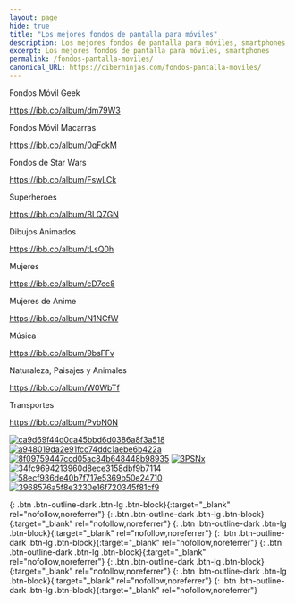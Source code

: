 ```yaml
---
layout: page
hide: true
title: "Los mejores fondos de pantalla para móviles"
description: Los mejores fondos de pantalla para móviles, smartphones
excerpt: Los mejores fondos de pantalla para móviles, smartphones
permalink: /fondos-pantalla-moviles/
canonical_URL: https://ciberninjas.com/fondos-pantalla-moviles/
---
```


Fondos Móvil Geek

https://ibb.co/album/dm79W3

Fondos Móvil Macarras

https://ibb.co/album/0qFckM

Fondos de Star Wars

https://ibb.co/album/FswLCk

Superheroes

https://ibb.co/album/BLQZGN

Dibujos Animados

https://ibb.co/album/tLsQ0h

Mujeres

https://ibb.co/album/cD7cc8

Mujeres de Anime

https://ibb.co/album/N1NCfW

Música

https://ibb.co/album/9bsFFv

Naturaleza, Paisajes y Animales

https://ibb.co/album/W0WbTf

Transportes

https://ibb.co/album/PvbN0N

<a href="https://ibb.co/7k7b758"><img src="https://i.ibb.co/7k7b758/ca9d69f44d0ca45bbd6d0386a8f3a518.jpg" alt="ca9d69f44d0ca45bbd6d0386a8f3a518" border="0"></a> <a href="https://ibb.co/Ryx3ktb"><img src="https://i.ibb.co/Ryx3ktb/a948019da2e91fcc74ddc1aebe6b422a.png" alt="a948019da2e91fcc74ddc1aebe6b422a" border="0"></a> <a href="https://ibb.co/vjfVPRd"><img src="https://i.ibb.co/vjfVPRd/8f09759447ccd05ac84b648448b98935.jpg" alt="8f09759447ccd05ac84b648448b98935" border="0"></a> <a href="https://ibb.co/7bQTCqQ"><img src="https://i.ibb.co/7bQTCqQ/3PSNx.jpg" alt="3PSNx" border="0"></a> <a href="https://ibb.co/bH7JNTG"><img src="https://i.ibb.co/bH7JNTG/34fc9694213960d8ece3158dbf9b7114.jpg" alt="34fc9694213960d8ece3158dbf9b7114" border="0"></a> <a href="https://ibb.co/KhCz1yY"><img src="https://i.ibb.co/KhCz1yY/58ecf936de40b7f717e5369b50e24710.jpg" alt="58ecf936de40b7f717e5369b50e24710" border="0"></a> <a href="https://ibb.co/QrLm80F"><img src="https://i.ibb.co/QrLm80F/3968576a5f8e3230e16f720345f81cf9.jpg" alt="3968576a5f8e3230e16f720345f81cf9" border="0"></a>

[](){: .btn .btn-outline-dark .btn-lg .btn-block}{:target="_blank" rel="nofollow,noreferrer"}
[](){: .btn .btn-outline-dark .btn-lg .btn-block}{:target="_blank" rel="nofollow,noreferrer"}
[](){: .btn .btn-outline-dark .btn-lg .btn-block}{:target="_blank" rel="nofollow,noreferrer"}
[](){: .btn .btn-outline-dark .btn-lg .btn-block}{:target="_blank" rel="nofollow,noreferrer"}
[](){: .btn .btn-outline-dark .btn-lg .btn-block}{:target="_blank" rel="nofollow,noreferrer"}
[](){: .btn .btn-outline-dark .btn-lg .btn-block}{:target="_blank" rel="nofollow,noreferrer"}
[](){: .btn .btn-outline-dark .btn-lg .btn-block}{:target="_blank" rel="nofollow,noreferrer"}
[](){: .btn .btn-outline-dark .btn-lg .btn-block}{:target="_blank" rel="nofollow,noreferrer"}
